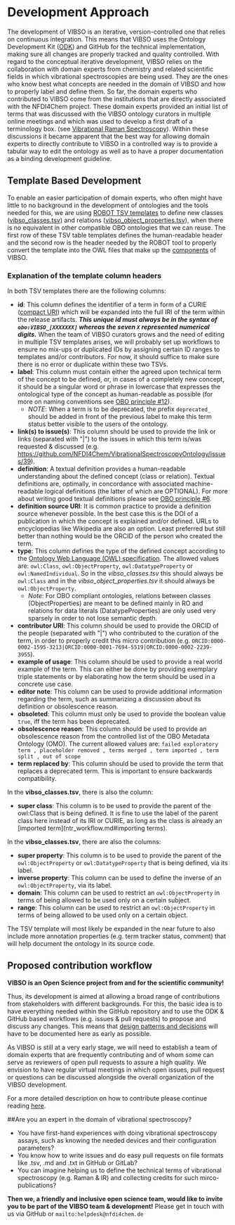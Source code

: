 # Development Approach

The development of VIBSO is an iterative, version-controlled one that relies on continuous integration. This means that VIBSO uses the Ontology Development Kit ([ODK](https://github.com/INCATools/ontology-development-kit)) and GitHub
 for the technical implementation, making sure all changes are properly tracked and quality controlled. 
With regard to the conceptual iterative development, VIBSO relies on the collaboration with domain experts from chemistry and related scientific fields in which vibrational spectroscopies are being used. They are the ones who know best what concepts are needed in the domain of VIBSO and how to properly label and define them.
So far, the domain experts who contributed to VIBSO come from the institutions that are directly associated with the NFDI4Chem project. These domain experts provided an initial list of terms that was discussed with the VIBSO ontology curators in multiple online meetings and which was used to develop a first draft of a terminology box. (see [Vibrational Raman Spectroscopy](design_patterns.md#vibrational-raman-spectroscopy)). Within these discussions it became apparent that the best way for allowing domain experts to directly contribute to VIBSO in a controlled way is to provide a tabular way to edit the ontology as well as to have a proper documentation as a binding development guideline.


## Template Based Development
To enable an easier participation of domain experts, who often might have little to no background in the development of ontologies and the tools needed for this, we are using [ROBOT TSV templates](http://robot.obolibrary.org/template) to define new classes ([vibso_classes.tsv](https://github.com/NFDI4Chem/VibrationalSpectroscopyOntology/blob/main/src/templates/vibso_classes.tsv)) and relations ([vibso_object_properties.tsv](https://github.com/NFDI4Chem/VibrationalSpectroscopyOntology/blob/main/src/templates/vibso_object_properties.tsv)), when there is no equivalent in other compatible OBO ontologies that we can reuse. The first row of these TSV table templates defines the human-readable header and the second row is the header needed by the ROBOT tool to properly convert the template into the OWL files that make up the [components](odk-workflows/RepositoryFileStructure.md#components) of VIBSO.

### Explanation of the template column headers

In both TSV templates there are the following columns:

* **id**: This column defines the identifier of a term in form of a CURIE ([compact URI](https://en.wikipedia.org/wiki/CURIE)) which will be expanded into the full IRI of the term within the release artifacts. **_This unique id must always be in the syntax of `obo:VIBSO_[XXXXXXX]` whereas the seven `X` represented numerical digits._** When the team of VIBSO curators grows and the need of editing in multiple TSV templates arises, we will probably set up workflows to ensure no mix-ups or duplicated IDs by assigning certain ID ranges to templates and/or contributors. For now, it should suffice to make sure there is no error or duplicate within these two TSVs.
* **label**: This column must contain either the agreed upon technical term of the concept to be defined, or, in cases of a completely new concept, it should be a singular word or phrase in lowercase that expresses the ontological type of the concept as human-readable as possible (for more on naming conventions see [OBO principle #12](https://obofoundry.org/principles/fp-012-naming-conventions.html)).
  * *NOTE*: When a term is to be deprecated, the prefix `deprecated_` should be added in front of the previous label to make this term status better visible to the users of the ontology.
* **link(s) to issue(s)**: This column should be used to provide the link or links (separated with "|") to the issues in which this term is/was requested & discussed (e.g. https://github.com/NFDI4Chem/VibrationalSpectroscopyOntology/issues/39).
* **definition**: A textual definition provides a human-readable understanding about the defined concept (class or relation). Textual definitions are, optimally, in concordance with associated machine-readable logical definitions (the latter of which are OPTIONAL). For more about writing good textual definitions please see [OBO principle #6](https://obofoundry.org/principles/fp-006-textual-definitions.html).
* **definition source URI**: It is common practice to provide a definition source whenever possible. In the best case this is the DOI of a publication in which the concept is explained and/or defined. URLs to encyclopedias like Wikipedia are also an option. Least preferred but still better than nothing would be the ORCID of the person who created the term.
* **type**: This column defines the type of the defined concept according to the [Ontology Web Language (OWL) specification](https://www.w3.org/TR/owl-ref/). The allowed values are: `owl:Class`, `owl:ObjectProperty`,  `owl:DatatypeProperty` or `owl:NamedIndividual`. So in the *vibso_classes.tsv* this should always be `owl:Class` and in the *vibso_object_properties.tsv* it should always be `owl:ObjectProperty`.
  * _Note_: For OBO compliant ontologies, relations between classes (ObjectProperties) are meant to be defined mainly in RO and relations for data literals (DatatypeProperties) are only used very sparsely in order to not lose semantic depth.
* **contributor URI**: This column should be used to provide the ORCID of the people (separated with "|") who contributed to the curation of the term, in order to properly credit this micro contribution (e.g. `ORCID:0000-0002-1595-3213|ORCID:0000-0001-7694-5519|ORCID:0000-0002-2239-3955`).
* **example of usage**: This column should be used to provide a real world example of the term. This can either be done by providing exemplary triple statements or by elaborating how the term should be used in a concrete use case.  
* **editor note**: This column can be used to provide additional information regarding the term, such as summarizing a discussion about its definition or obsolescence reason.
* **obsoleted**: This column must only be used to provide the boolean value `true`, iff the term has been deprecated.
* **obsolescence reason**: This column should be used to provide an obsolescence reason from the controlled list of the OBO Metadata Ontology (OMO). The current allowed values are: `failed exploratory term , placeholder removed , terms merged , term imported , term split , out of scope`
* **term replaced by**: This column should be used to provide the term that replaces a deprecated term. This is important to ensure backwards compatibility.

In the **vibso_classes.tsv**, there is also the column:
* **super class**: This column is to be used to provide the parent of the owl:Class that is being defined. It is fine to use the label of the parent class here instead of its IRI or CURIE, as long as the class is already an [imported term](ntr_workflow.md#importing terms).

In the **vibso_classes.tsv**, there are also the columns:
* **super property**: This column is to be used to provide the parent of the `owl:ObjectProperty` or `owl:DatatypeProperty` that is being defined, via its label.
* **inverse property**: This column can be used to define the inverse of an `owl:ObjectProperty`, via its label. 
* **domain**: This column can be used to restrict an `owl:ObjectProperty` in terms of being allowed to be used only on a certain subject.
* **range**: This column can be used to restrict an `owl:ObjectProperty` in terms of being allowed to be used only on a certain object.

The TSV template will most likely be expanded in the near future to also include more annotation properties (e.g. term tracker status, comment) that will help document the ontology in its source code.


## Proposed contribution workflow
**VIBSO is an Open Science project from and for the scientific community!** 

Thus, its development is aimed at allowing a broad range of contributions from stakeholders with different backgrounds. For this, the basic idea is to have everything needed within the GitHub repository and to use the ODK & GitHub based workflows (e.g. issues & pull requests) to propose and discuss any changes. This means that [design patterns and decisions](design_patterns.md) will have to be documented here as early as possible.

As VIBSO is still at a very early stage, we will need to establish a team of domain experts that are frequently contributing and of whom some can serve as reviewers of open pull requests to assure a high quality. We envision to have regular virtual meetings in which open issues, pull request or questions can be discussed alongside the overall organization of the VIBSO development. 

For a more detailed description on how to contribute please continue reading [here](contributing.md).


##Are you an expert in the domain of vibrational spectroscopy?

* You have first-hand experiences with doing vibrational spectroscopy assays, such as knowing the needed devices and their configuration parameters?
* You know how to write issues and do easy pull requests on file formats like .tsv, .md and .txt in GitHub or GitLab?
* You can imagine helping us to define the technical terms of vibrational spectroscopy (e.g. Raman & IR) and collecting credits for such mirco-publications?

**Then we, a friendly and inclusive open science team, would like to invite you to be part of the VIBSO team & development!**
Please get in touch with us via GitHub or `mailto:helpdesk@nfdi4chem.de `



